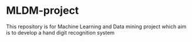 # MLDM-project
This repository is for Machine Learning and Data mining project which aim is to develop a hand digit recognition system 
